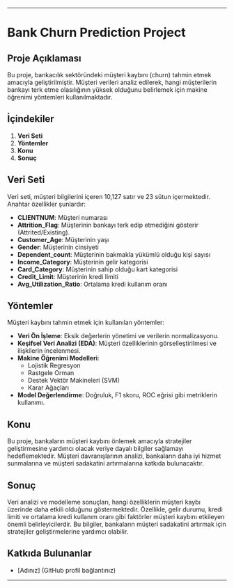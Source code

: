 
---

# Bank Churn Prediction Project

## Proje Açıklaması
Bu proje, bankacılık sektöründeki müşteri kaybını (churn) tahmin etmek amacıyla geliştirilmiştir. Müşteri verileri analiz edilerek, hangi müşterilerin bankayı terk etme olasılığının yüksek olduğunu belirlemek için makine öğrenimi yöntemleri kullanılmaktadır.

## İçindekiler
1. **Veri Seti**  
2. **Yöntemler**  
3. **Konu**  
4. **Sonuç**  

## Veri Seti
Veri seti, müşteri bilgilerini içeren 10,127 satır ve 23 sütun içermektedir. Anahtar özellikler şunlardır:
- **CLIENTNUM**: Müşteri numarası
- **Attrition_Flag**: Müşterinin bankayı terk edip etmediğini gösterir (Attrited/Existing).
- **Customer_Age**: Müşterinin yaşı
- **Gender**: Müşterinin cinsiyeti
- **Dependent_count**: Müşterinin bakmakla yükümlü olduğu kişi sayısı
- **Income_Category**: Müşterinin gelir kategorisi
- **Card_Category**: Müşterinin sahip olduğu kart kategorisi
- **Credit_Limit**: Müşterinin kredi limiti
- **Avg_Utilization_Ratio**: Ortalama kredi kullanım oranı

## Yöntemler
Müşteri kaybını tahmin etmek için kullanılan yöntemler:
- **Veri Ön İşleme**: Eksik değerlerin yönetimi ve verilerin normalizasyonu.
- **Keşifsel Veri Analizi (EDA)**: Müşteri özelliklerinin görselleştirilmesi ve ilişkilerin incelenmesi.
- **Makine Öğrenimi Modelleri**: 
  - Lojistik Regresyon
  - Rastgele Orman
  - Destek Vektör Makineleri (SVM)
  - Karar Ağaçları
- **Model Değerlendirme**: Doğruluk, F1 skoru, ROC eğrisi gibi metriklerin kullanımı.

## Konu
Bu proje, bankaların müşteri kaybını önlemek amacıyla stratejiler geliştirmesine yardımcı olacak veriye dayalı bilgiler sağlamayı hedeflemektedir. Müşteri davranışlarının analizi, bankaların daha iyi hizmet sunmalarına ve müşteri sadakatini artırmalarına katkıda bulunacaktır.

## Sonuç
Veri analizi ve modelleme sonuçları, hangi özelliklerin müşteri kaybı üzerinde daha etkili olduğunu göstermektedir. Özellikle, gelir durumu, kredi limiti ve ortalama kredi kullanım oranı gibi faktörler müşteri kaybını etkileyen önemli belirleyicilerdir. Bu bilgiler, bankaların müşteri sadakatini artırmak için stratejiler geliştirmelerine yardımcı olabilir.

## Katkıda Bulunanlar
- [Adınız] (GitHub profil bağlantınız)



---

